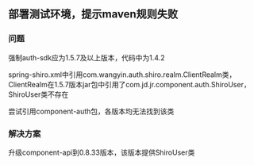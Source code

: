 ## 部署测试环境，提示maven规则失败

### 问题

强制auth-sdk应为1.5.7及以上版本，代码中为1.4.2

spring-shiro.xml中引用com.wangyin.auth.shiro.realm.ClientRealm类，ClientRealm在1.5.7版本jar包中引用了com.jd.jr.component.auth.ShiroUser，ShiroUser类不存在

尝试引用component-auth包，各版本均无法找到该类

### 解决方案

升级component-api到0.8.33版本，该版本提供ShiroUser类